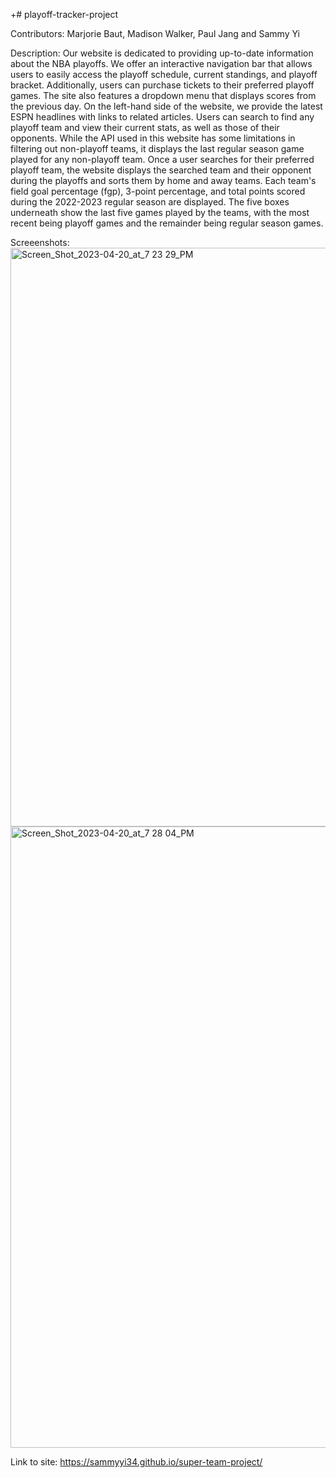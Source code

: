 +# playoff-tracker-project

Contributors: Marjorie Baut, Madison Walker, Paul Jang and Sammy Yi

Description:
Our website is dedicated to providing up-to-date information about the NBA playoffs. We offer an interactive navigation bar that allows users to easily access the playoff schedule, current standings, and playoff bracket. Additionally, users can purchase tickets to their preferred playoff games. The site also features a dropdown menu that displays scores from the previous day. On the left-hand side of the website, we provide the latest ESPN headlines with links to related articles. Users can search to find any playoff team and view their current stats, as well as those of their opponents. While the API used in this website has some limitations in filtering out non-playoff teams, it displays the last regular season game played for any non-playoff team. Once a user searches for their preferred playoff team, the website displays the searched team and their opponent during the playoffs and sorts them by home and away teams. Each team's field goal percentage (fgp), 3-point percentage, and total points scored during the 2022-2023 regular season are displayed. The five boxes underneath show the last five games played by the teams, with the most recent being playoff games and the remainder being regular season games.

Screeenshots:
<img width="926" alt="Screen_Shot_2023-04-20_at_7 23 29_PM" src="https://user-images.githubusercontent.com/128865904/233529551-e98988ea-436a-43d2-8e58-a256353c613b.png">
<img width="994" alt="Screen_Shot_2023-04-20_at_7 28 04_PM" src="https://user-images.githubusercontent.com/128865904/233529559-9c97c170-93b8-43af-b94c-baa0e6c31afd.png">

Link to site:
https://sammyyi34.github.io/super-team-project/
